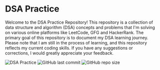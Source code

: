 # DSA Practice 

Welcome to the DSA Practice Repository! 
 This repository is a collection of data structure and algorithm (DSA) concepts and problems that I'm solving on various online platforms like LeetCode, GFG and HackerRank. 
 The primary goal of this repository is to document my DSA learning journey. 
 Please note that I am still in the process of learning, and this repository reflects my current coding skills. If you have any suggestions or corrections, I would greatly appreciate your feedback.

![DSA Practice](https://img.shields.io/badge/DSA-Practice-blue)
![GitHub last commit](https://img.shields.io/github/last-commit/ranvirpawar/DSApractice)
![GitHub repo size](https://img.shields.io/github/repo-size/ranvirpawar/DSApractice)
